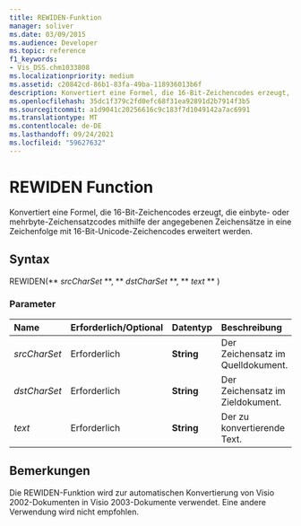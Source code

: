 ```yaml
---
title: REWIDEN-Funktion
manager: soliver
ms.date: 03/09/2015
ms.audience: Developer
ms.topic: reference
f1_keywords:
- Vis_DSS.chm1033808
ms.localizationpriority: medium
ms.assetid: c20842cd-86b1-83fa-49ba-118936013b6f
description: Konvertiert eine Formel, die 16-Bit-Zeichencodes erzeugt, die einbyte- oder mehrbyte-Zeichensatzcodes mithilfe der angegebenen Zeichensätze in eine Zeichenfolge mit 16-Bit-Unicode-Zeichencodes erweitert werden.
ms.openlocfilehash: 35dc1f379c2fd0efc68f31ea92891d2b7914f3b5
ms.sourcegitcommit: a1d9041c20256616c9c183f7d1049142a7ac6991
ms.translationtype: MT
ms.contentlocale: de-DE
ms.lasthandoff: 09/24/2021
ms.locfileid: "59627632"
---
```

# <a name="rewiden-function"></a>REWIDEN Function

Konvertiert eine Formel, die 16-Bit-Zeichencodes erzeugt, die einbyte- oder mehrbyte-Zeichensatzcodes mithilfe der angegebenen Zeichensätze in eine Zeichenfolge mit 16-Bit-Unicode-Zeichencodes erweitert werden. 
  
## <a name="syntax"></a>Syntax

REWIDEN(** *srcCharSet* **, ** *dstCharSet* **, ** *text* ** ) 
  
### <a name="parameters"></a>Parameter

|**Name**|**Erforderlich/Optional**|**Datentyp**|**Beschreibung**|
|:-----|:-----|:-----|:-----|
| _srcCharSet_ <br/> |Erforderlich  <br/> |**String** <br/> |Der Zeichensatz im Quelldokument.  <br/> |
| _dstCharSet_ <br/> |Erforderlich  <br/> |**String** <br/> | Der Zeichensatz im Zieldokument.  <br/> |
| _text_ <br/> |Erforderlich  <br/> |**String** <br/> |Der zu konvertierende Text.  <br/> |
   
## <a name="remarks"></a>Bemerkungen

Die REWIDEN-Funktion wird zur automatischen Konvertierung von Visio 2002-Dokumenten in Visio 2003-Dokumente verwendet. Eine andere Verwendung wird nicht empfohlen.
  

